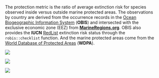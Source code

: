 The protection metric is the ratio of average extinction risk for species observed inside versus outside marine protected areas. The observations by country are derived from the occurrence records in the [Ocean Biogeographic Information System](http://iobis.org) (**OBIS**) and intersected with the exclusive economic zone (EEZ) from [**MarineRegions.org**](http://marineregions.org). OBIS also provides the **IUCN** [RedList](http://www.iucnredlist.org) extinction risk status through the `robis::checklist` function. And the marine protected areas come from the [World Database of Protected Areas](https://www.protectedplanet.net/) (**WDPA**).

![](images/logo_obis.png)

![](images/logo_wdpa.png)

![](images/logo_redlist.png)
